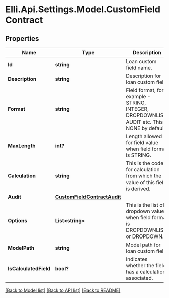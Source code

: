 # Elli.Api.Settings.Model.CustomFieldContract
## Properties

Name | Type | Description | Notes
------------ | ------------- | ------------- | -------------
**Id** | **string** | Loan custom field name. | [optional] 
**Description** | **string** | Description for loan custom field. | [optional] 
**Format** | **string** | Field format, for example - STRING, INTEGER, DROPDOWNLIST, AUDIT etc. This is NONE by default. | [optional] 
**MaxLength** | **int?** | Length allowed for field value when field format is STRING. | [optional] 
**Calculation** | **string** | This is the code for calculation from which the value of this field is derived. | [optional] 
**Audit** | [**CustomFieldContractAudit**](CustomFieldContractAudit.md) |  | [optional] 
**Options** | **List&lt;string&gt;** | This is the list of dropdown values when field format is DROPDOWNLIST or DROPDOWN. | [optional] 
**ModelPath** | **string** | Model path for loan custom field. | [optional] 
**IsCalculatedField** | **bool?** | Indicates whether the field has a calculation associated. | [optional] 

[[Back to Model list]](../README.md#documentation-for-models) [[Back to API list]](../README.md#documentation-for-api-endpoints) [[Back to README]](../README.md)

